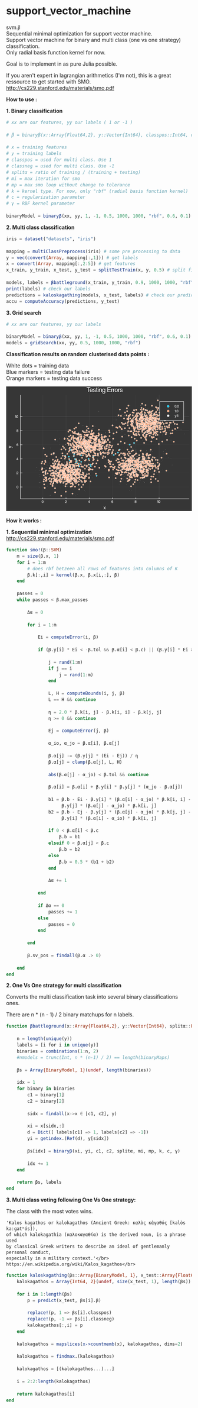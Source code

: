 # support_vector_machine
svm.jl</br>
Sequential minimal optimization for support vector machine. </br>
Support vector machine for binary and multi class (one vs one strategy) classification.</br>
Only radial basis function kernel for now.</br>

Goal is to implement in as pure Julia possible. </br>

If you aren't expert in lagrangian arithmetics (I'm not), this is a great ressource to get started with SMO.</br>
 http://cs229.stanford.edu/materials/smo.pdf
 
 
<strong>How to use :</strong></br>

<strong>1. Binary classification</strong>
```julia
# xx are our features, yy our labels ( 1 or -1 )

# β = binaryβ(x::Array{Float64,2}, y::Vector{Int64}, classpos::Int64, classneg::Int64, splitα::Float64, mi::Int64, mp::Int64, k::String, c::Float64, γ::Float64)

# x = training features
# y = training labels
# classpos = used for multi class. Use 1
# classneg = used for multi class. Use -1
# splitα = ratio of training / (training + testing)
# mi = max iteration for smo
# mp = max smo loop without change to tolerance
# k = kernel type. For now, only "rbf" (radial basis function kernel)
# c = regularization parameter
# γ = RBF kernel parameter

binaryModel = binaryβ(xx, yy, 1, -1, 0.5, 1000, 1000, "rbf", 0.6, 0.1)
```
<strong>2. Multi class classification</strong>
```julia
iris = dataset("datasets", "iris")

mapping = multiClassPreprocess(iris) # some pre processing to data
y = vec(convert(Array, mapping[:,1])) # get labels
x = convert(Array, mapping[:,2:5]) # get features
x_train, y_train, x_test, y_test = splitTestTrain(x, y, 0.5) # split first time for fresh unseen data

models, labels = βbattleground(x_train, y_train, 0.9, 1000, 1000, "rbf", 0.6, 0.001) # feed xtrain into one vs one method
print(labels) # check our labels
predictions = kaloskagathing(models, x_test, labels) # check our prediction on xtest
accu = computeAccuracy(predictions, y_test)

```
<strong>3. Grid search</strong>
```julia
# xx are our features, yy our labels

binaryModel = binaryβ(xx, yy, 1, -1, 0.5, 1000, 1000, "rbf", 0.6, 0.1)
models = gridSearch(xx, yy, 0.5, 1000, 1000, "rbf")


```

<strong>Classification results on random clusterised data points :</strong>

White dots = training data<br/>
Blue markers = testing data failure<br/>
Orange markers = testing data success<br/>

![image info](./testing_errors.png)<br/>

<strong>How it works :</strong></br>

<strong>1. Sequential minimal optimization</br></strong>
http://cs229.stanford.edu/materials/smo.pdf

```julia
function smo!(β::SVM)
    m = size(β.x, 1)
    for i = 1:m
        # does rbf betzeen all rows of features into columns of K
        β.k[:,i] = kernel(β.x, β.x[i,:], β)
    end

    passes = 0
    while passes < β.max_passes

        Δα = 0

        for i = 1:m

            Ei = computeError(i, β)

            if (β.y[i] * Ei < -β.tol && β.α[i] < β.c) || (β.y[i] * Ei > β.tol && β.α[i] > 0)

                j = rand(1:m)
                if j == i
                    j = rand(1:m)
                end

                L, H = computeBounds(i, j, β)
                L == H && continue

                η = 2.0 * β.k[i, j] - β.k[i, i] - β.k[j, j]
                η >= 0 && continue

                Ej = computeError(j, β)

                α_io, α_jo = β.α[i], β.α[j]

                β.α[j] -= (β.y[j] * (Ei - Ej)) / η
                β.α[j] = clamp(β.α[j], L, H)

                abs(β.α[j] - α_jo) < β.tol && continue

                β.α[i] = β.α[i] + β.y[i] * β.y[j] * (α_jo - β.α[j])

                b1 = β.b - Ei - β.y[i] * (β.α[i] - α_jo) * β.k[i, i] -
                     β.y[j] * (β.α[j] - α_jo) * β.k[i, j]
                b2 = β.b - Ej - β.y[j] * (β.α[j] - α_jo) * β.k[j, j] -
                     β.y[i] * (β.α[i] - α_io) * β.k[i, j]

                if 0 < β.α[i] < β.c
                    β.b = b1
                elseif 0 < β.α[j] < β.c
                    β.b = b2
                else
                    β.b = 0.5 * (b1 + b2)
                end

                Δα += 1

            end

            if Δα == 0
                passes += 1
            else
                passes = 0
            end

        end

        β.sv_pos = findall(β.α .> 0)

    end
end
```
<strong>2. One Vs One strategy for multi classification</br></strong>

Converts the multi classification task into several binary classifications ones.</br>

There are n * (n - 1) / 2 binary matchups for n labels.</br>

```julia
function βbattleground(x::Array{Float64,2}, y::Vector{Int64}, splitα::Float64, mi::Int64, mp::Int64, k::String, c::Float64, γ::Float64)

    n = length(unique(y))
    labels = [i for i in unique(y)]
    binaries = combinations(1:n, 2)
    #nmodels = trunc(Int, n * (n-1) / 2) == length(binaryMaps)

    βs = Array{BinaryModel, 1}(undef, length(binaries))

    idx = 1
    for binary in binaries
        c1 = binary[1]
        c2 = binary[2]

        sidx = findall(x->x ∈ [c1, c2], y)

        xi = x[sidx,:]
        d = Dict([ labels[c1] => 1, labels[c2] => -1])
        yi = getindex.(Ref(d), y[sidx])

        βs[idx] = binaryβ(xi, yi, c1, c2, splitα, mi, mp, k, c, γ)

        idx += 1
    end

    return βs, labels
end
```
<strong>3. Multi class voting following One Vs One strategy: </br></strong>

The class with the most votes wins.</br>


    'Kalos kagathos or kalokagathos (Ancient Greek: καλὸς κἀγαθός [kalòs kaːɡatʰós]),
    of which kalokagathia (καλοκαγαθία) is the derived noun, is a phrase used
    by classical Greek writers to describe an ideal of gentlemanly personal conduct,
    especially in a military context.'</br>
    https://en.wikipedia.org/wiki/Kalos_kagathos</br>
        

```julia
function kaloskagathing(βs::Array{BinaryModel, 1}, x_test::Array{Float64, 2}, classIdx::Array{Int64, 1})
    kalokagathos = Array{Int64, 2}(undef, size(x_test, 1), length(βs))

    for i in 1:length(βs)
        p = predict(x_test, βs[i].β)

        replace!(p, 1 => βs[i].classpos)
        replace!(p, -1 => βs[i].classneg)
        kalokagathos[:,i] = p
    end

    kalokagathos = mapslices(x->countmemb(x), kalokagathos, dims=2)

    kalokagathos = findmax.(kalokagathos)

    kalokagathos = [(kalokagathos...)...]

    i = 2:2:length(kalokagathos)

    return kalokagathos[i]
end
```

